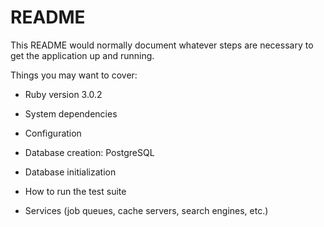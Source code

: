 # README

This README would normally document whatever steps are necessary to get the
application up and running.

Things you may want to cover:

* Ruby version 3.0.2

* System dependencies

* Configuration

* Database creation: PostgreSQL

* Database initialization

* How to run the test suite

* Services (job queues, cache servers, search engines, etc.)
